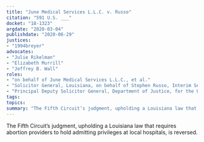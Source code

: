 ```yaml
---
title: "June Medical Services L.L.C. v. Russo"
citation: "591 U.S. ___"
docket: "18-1323"
argdate: "2020-03-04"
publishdate: "2020-06-29"
justices:
- "1994breyer"
advocates:
- "Julie Rikelman"
- "Elizabeth Murrill"
- "Jeffrey B. Wall"
roles:
- "on behalf of June Medical Services L.L.C., et al."
- "Solicitor General, Louisiana, on behalf of Stephen Russo, Interim Secretary, Louisiana Department of Health and Hospitals"
- "Principal Deputy Solicitor General, Department of Justice, for the United States, as amicus curiae, supporting Stephen Russo, Interim Secretary, Lousiana Department of Health and Hospitals"
tags:
topics:
summary: "The Fifth Circuit’s judgment, upholding a Louisiana law that requires abortion providers to hold admitting privileges at local hospitals, is reversed."
---
```

The Fifth Circuit’s judgment, upholding a Louisiana law that requires abortion providers to hold admitting privileges at local hospitals, is reversed.